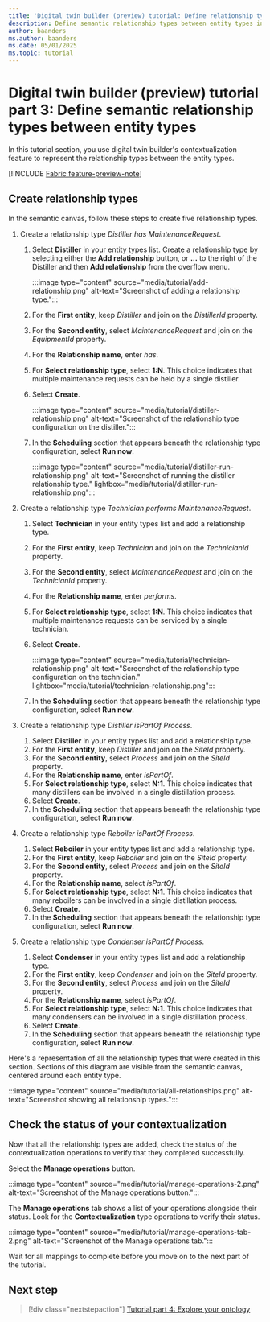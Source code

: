 ```yaml
---
title: 'Digital twin builder (preview) tutorial: Define relationship types'
description: Define semantic relationship types between entity types in digital twin builder (preview).
author: baanders
ms.author: baanders
ms.date: 05/01/2025
ms.topic: tutorial
---
```


# Digital twin builder (preview) tutorial part 3: Define semantic relationship types between entity types

In this tutorial section, you use digital twin builder's contextualization feature to represent the relationship types between the entity types.

[!INCLUDE [Fabric feature-preview-note](../../includes/feature-preview-note.md)]

## Create relationship types

In the semantic canvas, follow these steps to create five relationship types.

1. Create a relationship type *Distiller has MaintenanceRequest*.
    1. Select **Distiller** in your entity types list. Create a relationship type by selecting either the **Add relationship** button, or **...** to the right of the Distiller and then **Add relationship** from the overflow menu.

        :::image type="content" source="media/tutorial/add-relationship.png" alt-text="Screenshot of adding a relationship type.":::
    1. For the **First entity**, keep *Distiller* and join on the *DistillerId* property.
    1. For the **Second entity**, select *MaintenanceRequest* and join on the *EquipmentId* property.
    1. For the **Relationship name**, enter *has*.
    1. For **Select relationship type**, select **1:N**. This choice indicates that multiple maintenance requests can be held by a single distiller.
    1. Select **Create**.
    
        :::image type="content" source="media/tutorial/distiller-relationship.png" alt-text="Screenshot of the relationship type configuration on the distiller.":::
    1. In the **Scheduling** section that appears beneath the relationship type configuration, select **Run now**.

        :::image type="content" source="media/tutorial/distiller-run-relationship.png" alt-text="Screenshot of running the distiller relationship type." lightbox="media/tutorial/distiller-run-relationship.png":::

1. Create a relationship type *Technician performs MaintenanceRequest*.
    1. Select **Technician** in your entity types list and add a relationship type.
    1. For the **First entity**, keep *Technician* and join on the *TechnicianId* property.
    1. For the **Second entity**, select *MaintenanceRequest* and join on the *TechnicianId* property.
    1. For the **Relationship name**, enter *performs*.
    1. For **Select relationship type**, select **1:N**. This choice indicates that multiple maintenance requests can be serviced by a single technician.
    1. Select **Create**.

        :::image type="content" source="media/tutorial/technician-relationship.png" alt-text="Screenshot of the relationship type configuration on the technician." lightbox="media/tutorial/technician-relationship.png":::
    1. In the **Scheduling** section that appears beneath the relationship type configuration, select **Run now**.

1. Create a relationship type *Distiller isPartOf Process*.
    1. Select **Distiller** in your entity types list and add a relationship type.
    1. For the **First entity**, keep *Distiller* and join on the *SiteId* property.
    1. For the **Second entity**, select *Process* and join on the *SiteId* property.
    1. For the **Relationship name**, enter *isPartOf*.
    1. For **Select relationship type**, select **N:1**. This choice indicates that many distillers can be involved in a single distillation process.
    1. Select **Create**.
    1. In the **Scheduling** section that appears beneath the relationship type configuration, select **Run now**.

1. Create a relationship type *Reboiler isPartOf Process*.
    1. Select **Reboiler** in your entity types list and add a relationship type.
    1. For the **First entity**, keep *Reboiler* and join on the *SiteId* property.
    1. For the **Second entity**, select *Process* and join on the *SiteId* property.
    1. For the **Relationship name**, select *isPartOf*.
    1. For **Select relationship type**, select **N:1**. This choice indicates that many reboilers can be involved in a single distillation process.
    1. Select **Create**.
    1. In the **Scheduling** section that appears beneath the relationship type configuration, select **Run now**.

1. Create a relationship type *Condenser isPartOf Process*.
    1. Select **Condenser** in your entity types list and add a relationship type.
    1. For the **First entity**, keep *Condenser* and join on the *SiteId* property.
    1. For the **Second entity**, select *Process* and join on the *SiteId* property.
    1. For the **Relationship name**, select *isPartOf*.
    1. For **Select relationship type**, select **N:1**. This choice indicates that many condensers can be involved in a single distillation process.
    1. Select **Create**.
    1. In the **Scheduling** section that appears beneath the relationship type configuration, select **Run now**.

Here's a representation of all the relationship types that were created in this section. Sections of this diagram are visible from the semantic canvas, centered around each entity type.

:::image type="content" source="media/tutorial/all-relationships.png" alt-text="Screenshot showing all relationship types.":::

## Check the status of your contextualization

Now that all the relationship types are added, check the status of the contextualization operations to verify that they completed successfully.

Select the **Manage operations** button.

:::image type="content" source="media/tutorial/manage-operations-2.png" alt-text="Screenshot of the Manage operations button."::: 

The **Manage operations** tab shows a list of your operations alongside their status. Look for the **Contextualization** type operations to verify their status.

:::image type="content" source="media/tutorial/manage-operations-tab-2.png" alt-text="Screenshot of the Manage operations tab."::: 

Wait for all mappings to complete before you move on to the next part of the tutorial.

## Next step

> [!div class="nextstepaction"]
> [Tutorial part 4: Explore your ontology](tutorial-4-explore-ontology.md)